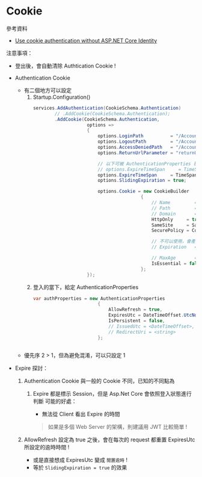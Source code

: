 # Cookie

參考資料

-   [Use cookie authentication without ASP.NET Core Identity](https://docs.microsoft.com/zh-tw/aspnet/core/security/authentication/cookie)

注意事項：
- 登出後，會自動清除 Authtication Cookie !
- Authentication Cookie 
  - 有二個地方可以設定
    1. Startup.Configuration()
        ```csharp
        services.AddAuthentication(CookieSchema.Authentication)
                // .AddCookie(CookieSchema.Authentication);
                .AddCookie(CookieSchema.Authentication,
                            options =>
                            {
                                options.LoginPath          = "/Account/Login";
                                options.LogoutPath         = "/Account/Logout";
                                options.AccessDeniedPath   = "/Account/AccessDenied";
                                options.ReturnUrlParameter = "returnUrl";

                                // 以下可被 AuthenticationProperties 覆蓋掉
                                // options.ExpireTimeSpan     = TimeSpan.FromDays(1);
                                options.ExpireTimeSpan     = TimeSpan.FromSeconds(10);
                                options.SlidingExpiration = true;

                                options.Cookie = new CookieBuilder
                                                {
                                                    // Name         = null,
                                                    // Path         = null,
                                                    // Domain       = null,
                                                    HttpOnly     = true,
                                                    SameSite     = SameSiteMode.Strict,
                                                    SecurePolicy = CookieSecurePolicy.Always,

                                                    // 不可以使用，會產生 Exception，直接用 ExpireTimeSpan 取代
                                                    // Expiration   = TimeSpan.FromSeconds(5),

                                                    // MaxAge       = null,
                                                    IsEssential = false
                                                };
                            });
        ```
    1. 登入的當下，給定 AuthenticationProperties
        ```csharp
        var authProperties = new AuthenticationProperties
                                {
                                    AllowRefresh = true,
                                    ExpiresUtc = DateTimeOffset.UtcNow.AddSeconds (10),
                                    IsPersistent = false,
                                    // IssuedUtc = <DateTimeOffset>,
                                    // RedirectUri = <string>
                                };
     ```
  - 優先序 2 > 1，但為避免混淆，可以只設定 1

- Expire 探討：

  1. Authentication Cookie 與一般的 Cookie 不同，已知的不同點為
     1. Expire 都是標示 Session，但是 Asp.Net Core 會依照登入狀態進行判斷
        可能的好處：
        - 無法從 Client 看出 Expire 的時間
        
        > 如果是多個 Web Server 的架構，則建議用 JWT 比較簡單 !
        
  2. AllowRefresh 設定為 true 之後，會在每次的 request 都重置 ExpiresUtc 所設定的逾時時間 !
     - 或是直接想成 ExpiresUtc 變成 `閒置逾時` !
     - 等於 `SlidingExpiration = true` 的效果